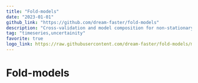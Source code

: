 ```yaml
---
title: "Fold-models"
date: "2023-01-01"
github_link: "https://github.com/dream-faster/fold-models"
description: "Cross-validation and model composition for non-stationary Time Series. Adds support for third-party libraries, eg.: NeuralForecast, StatsModels or XGBoost."
tag: "timeseries,uncertainity"
favorite: true
logo_link: https://raw.githubusercontent.com/dream-faster/fold-models/main/docs/images/logo.svg
---
```


# Fold-models
 